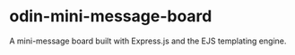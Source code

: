 # odin-mini-message-board
A mini-message board built with Express.js and the EJS templating engine.
